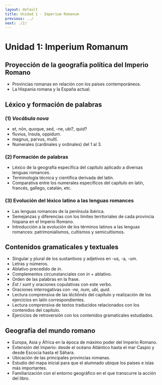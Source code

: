 ```yaml
---
layout: default
title: Unidad 1 - Imperium Romanum
previous: ../
next: ./2/
---
```


# Unidad 1: Imperium Romanum

## Proyección de la geografía política del Imperio Romano  
- Provincias romanas en relación con los países contemporáneos.  
- La Hispania romana y la España actual.  

## Léxico y formación de palabras  
### (1) *Vocābula nova*  
- et, nōn, quoque, sed, -ne, ubi?, quid?  
- fluvius, īnsula, oppidum.  
- magnus, parvus, multī.  
- Numerales (cardinales y ordinales) del 1 al 3.  

### (2) Formación de palabras  
- Léxico de la geografía específica del capítulo aplicado a diversas lenguas romances.  
- Terminología técnica y científica derivada del latín.  
- Comparativa entre los numerales específicos del capítulo en latín, francés, gallego, catalán, etc.  

### (3) Evolución del léxico latino a las lenguas romances  
- Las lenguas romances de la península ibérica.  
- Semejanzas y diferencias con los límites territoriales de cada provincia hispana en el Imperio Romano.  
- Introducción a la evolución de los términos latinos a las lenguas romances: patrimonialismos, cultismos y semicultismos.  

## Contenidos gramaticales y textuales  
- Singular y plural de los sustantivos y adjetivos en -us, -a, -um.  
- Letras y números.  
- Ablativo precedido de *in*.  
- Complementos circunstanciales con *in* + ablativo.  
- Orden de las palabras en la frase.  
- *Est* / *sunt* y oraciones copulativas con este verbo.  
- Oraciones interrogativas con *-ne, num, ubi, quid*.  
- Lectura comprensiva de las *lēctiōnēs* del capítulo y realización de los ejercicios en latín correspondientes.  
- Lectura comprensiva de textos traducidos relacionados con los contenidos del capítulo.  
- Ejercicios de retroversión con los contenidos gramaticales estudiados.  

## Geografía del mundo romano  
- Europa, Asia y África en la época de máximo poder del Imperio Romano.  
- Extensión del Imperio: desde el océano Atlántico hasta el mar Caspio y desde Escocia hasta el Sáhara.  
- Ubicación de las principales provincias romanas.  
- Estudio del mapa inicial para que el alumnado ubique los países e islas más importantes.  
- Familiarización con el entorno geográfico en el que transcurre la acción del libro.  
